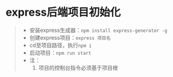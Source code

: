 # express后端项目初始化  
>* 安装express生成器：```npm install express-generator -g```  
>* 创建express项目：```express 项目名```  
>* cd至项目路径，执行```npm i```  
>* 启动项目：```npm run start```
>* 注：
>   1. 项目的控制台指令必须基于项目根
